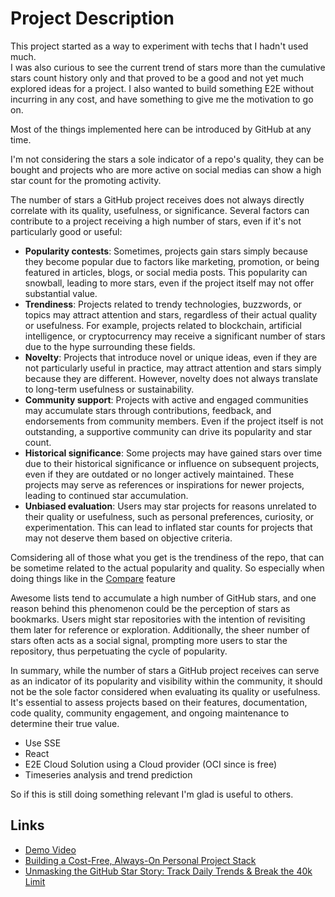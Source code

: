 # Project Description

This project started as a way to experiment with techs that I hadn't used much.  
I was also curious to see the current trend of stars more than the cumulative stars count history only and that proved to be a good and not yet much explored ideas for a project.
I also wanted to build something E2E without incurring in any cost, and have something to give me the motivation to go on.

Most of the things implemented here can be introduced by GitHub at any time.

I'm not considering the stars a sole indicator of a repo's quality, they can be bought and projects who are more active on social medias can show a high star count for the promoting activity.

The number of stars a GitHub project receives does not always directly correlate with its quality, usefulness, or significance. Several factors can contribute to a project receiving a high number of stars, even if it's not particularly good or useful:

- **Popularity contests**: Sometimes, projects gain stars simply because they become popular due to factors like marketing, promotion, or being featured in articles, blogs, or social media posts. This popularity can snowball, leading to more stars, even if the project itself may not offer substantial value.
- **Trendiness**: Projects related to trendy technologies, buzzwords, or topics may attract attention and stars, regardless of their actual quality or usefulness. For example, projects related to blockchain, artificial intelligence, or cryptocurrency may receive a significant number of stars due to the hype surrounding these fields.
- **Novelty**: Projects that introduce novel or unique ideas, even if they are not particularly useful in practice, may attract attention and stars simply because they are different. However, novelty does not always translate to long-term usefulness or sustainability.
- **Community support**: Projects with active and engaged communities may accumulate stars through contributions, feedback, and endorsements from community members. Even if the project itself is not outstanding, a supportive community can drive its popularity and star count.
- **Historical significance**: Some projects may have gained stars over time due to their historical significance or influence on subsequent projects, even if they are outdated or no longer actively maintained. These projects may serve as references or inspirations for newer projects, leading to continued star accumulation.
- **Unbiased evaluation**: Users may star projects for reasons unrelated to their quality or usefulness, such as personal preferences, curiosity, or experimentation. This can lead to inflated star counts for projects that may not deserve them based on objective criteria.

Comsidering all of those what you get is the trendiness of the repo, that can be sometime related to the actual popularity and quality.
So especially when doing things like in the [Compare](https://emanuelef.github.io/daily-stars-explorer/#/compare) feature

Awesome lists tend to accumulate a high number of GitHub stars, and one reason behind this phenomenon could be the perception of stars as bookmarks. Users might star repositories with the intention of revisiting them later for reference or exploration. Additionally, the sheer number of stars often acts as a social signal, prompting more users to star the repository, thus perpetuating the cycle of popularity.

In summary, while the number of stars a GitHub project receives can serve as an indicator of its popularity and visibility within the community, it should not be the sole factor considered when evaluating its quality or usefulness. It's essential to assess projects based on their features, documentation, code quality, community engagement, and ongoing maintenance to determine their true value.

- Use SSE
- React
- E2E Cloud Solution using a Cloud provider (OCI since is free)
- Timeseries analysis and trend prediction

So if this is still doing something relevant I'm glad is useful to others.

## Links

- [Demo Video](https://www.loom.com/share/b1728c0305e74a8ebf1e23c419c84549?sid=3bdcbbf6-d205-4157-bed5-825d4ba5f5e3)
- [Building a Cost-Free, Always-On Personal Project Stack](https://medium.com/stackademic/building-a-cost-free-always-on-personal-project-stack-3eaa02ac16b6)
- [Unmasking the GitHub Star Story: Track Daily Trends & Break the 40k Limit](https://medium.com/@emafuma/how-to-get-full-history-of-github-stars-f03cc93183a7)
